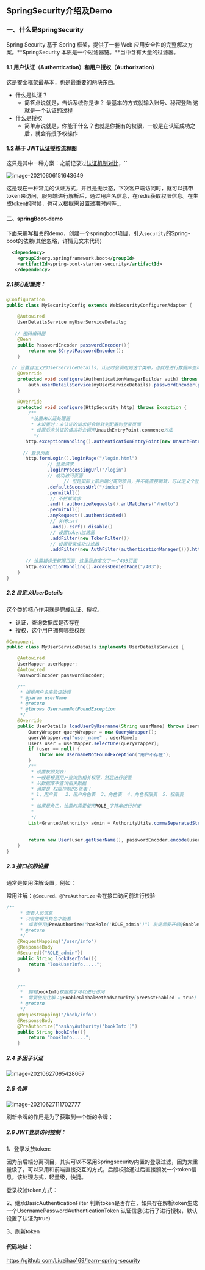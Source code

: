 ## SpringSecurity介绍及Demo

### 一、什么是SpringSecurity

Spring Security 基于 Spring 框架，提供了一套 Web 应用安全性的完整解决方案。**SpringSecurity 本质是一个过滤器链。**当中含有大量的过滤器。

#### 1.1 **用户认证（Authentication）和用户授权（Authorization）**

这是安全框架最基本，也是最重要的两块东西。

- 什么是认证？
  - 简答点说就是，告诉系统你是谁？ 最基本的方式就输入账号、秘密登陆 这就是一个认证的过程
- 什么是授权
  - 简单点说就是，你能干什么？也就是你拥有的权限，一般是在认证成功之后，就会有授予权操作

#### 1.2 基于 JWT认证授权流程图

这只是其中一种方案：之前记录过[认证机制对比](https://blog.csdn.net/weixin_43732955/article/details/116569896)，``

![image-20210606151643649](https://gitee.com/liuzihao169/pic/raw/master/image/20210606151656.png)

这是现在一种常见的认证方式，并且是无状态，下次客户端访问时，就可以携带token来访问，服务端进行解析后，通过用户名信息，在redis获取权限信息。在生成token的时候，也可以根据需设置过期时间等...

#### 二、springBoot-demo

下面来编写相关的demo，创建一个springboot项目，引入`security`的Spring-boot的依赖(其他忽略，详情见文末代码)

```xml
  <dependency>
    <groupId>org.springframework.boot</groupId>
    <artifactId>spring-boot-starter-security</artifactId>
   </dependency>
```

##### 2.1核心配置类：

```java
@Configuration
public class MySecurityConfig extends WebSecurityConfigurerAdapter {
		
    @Autowired
    UserDetailsService myUserServiceDetails;
		
   // 密码编码器
    @Bean
    public PasswordEncoder passwordEncoder(){
        return new BCryptPasswordEncoder();
    }
		
  // 设置自定义的UserServiceDetails，认证时会调用到这个类中，也就是进行数据库查询等
    @Override
    protected void configure(AuthenticationManagerBuilder auth) throws Exception {
        auth.userDetailsService(myUserServiceDetails).passwordEncoder(passwordEncoder());
    }

    @Override
    protected void configure(HttpSecurity http) throws Exception {
        /**
         *设置未认证处理器
         * 未设置时：未认证的请求将会跳转到配置到登录页面
         * 设置后未认证的请求将会调用UnauthEntryPoint.commence方法
          */
       http.exceptionHandling().authenticationEntryPoint(new UnauthEntryPoint());
      
      // 登录页面
       http.formLogin().loginPage("/login.html")
               // 登录请求
               .loginProcessingUrl("/login")
               // 成功访问页面
         			 // 但是实际上前后端分离的项目，并不能直接跳转，可以定义个登录成功的json信息返回给前端
               .defaultSuccessUrl("/index")
               .permitAll()
                // 不拦截请求
               .and().authorizeRequests().antMatchers("/hello")
               .permitAll()
               .anyRequest().authenticated()
                // 关闭csrf
                .and().csrf().disable()
                // 设置token过滤器
                .addFilter(new TokenFilter())
                // 设置登录成功过滤器
                .addFilter(new AuthFilter(authenticationManager())).httpBasic();
       
       // 设置错误无权限页面，这里我自定义了一个403页面
       http.exceptionHandling().accessDeniedPage("/403");
    }
}

```

##### 2.2 自定义UserDetails

这个类的核心作用就是完成认证、授权。

- 认证，查询数据库是否存在
- 授权，这个用户拥有哪些权限

```java
@Component
public class MyUserServiceDetails implements UserDetailsService {

    @Autowired
    UserMapper userMapper;
    @Autowired
    PasswordEncoder passwordEncoder;

    /**
     * 根据用户名来验证处理
     * @param userName
     * @return
     * @throws UsernameNotFoundException
     */
    @Override
    public UserDetails loadUserByUsername(String userName) throws UsernameNotFoundException {
        QueryWrapper queryWrapper = new QueryWrapper();
        queryWrapper.eq("user_name" , userName);
        Users user = userMapper.selectOne(queryWrapper);
        if (user == null) {
            throw new UsernameNotFoundException("用户不存在");
        }
        /**
         * 设置权限列表:
         * 一般是根据用户查询到相关权限，然后进行设置
         * 从数据库中查询相关数据
         * 通常是 权限控制的5张表：
         * 1、用户表   2、用户角色表  3、角色表  4、角色权限表  5、权限表
         *  
         * 如果是角色，设置时需要使用ROLE_字符串进行拼接
         *
         */
        List<GrantedAuthority> admin = AuthorityUtils.commaSeparatedStringToAuthorityList("ROLE_admin,bookInfo");
			
      
        return new User(user.getUserName(), passwordEncoder.encode(user.getPassWord()), admin );
    }
}
```

##### 2.3 接口权限设置

通常是使用注解设置，例如：

常用注解：`@Secured、@PreAuthorize`  会在接口访问前进行校验

```java
/**
     * 查看人员信息
     * 只有管理员角色才能看
     *  或者使用@PreAuthorize("hasRole('ROLE_admin')") 前提需要开启@EnableGlobalMethodSecurity(prePostEnabled = true)
     * @return
     */
    @RequestMapping("/user/info")
    @ResponseBody
    @Secured({"ROLE_admin"})
    public String lookUserInfo(){
        return "lookUserInfo.....";
    }


    /**
     *  拥有bookInfo权限的才可以进行访问
     *  需要使用注解：@EnableGlobalMethodSecurity(prePostEnabled = true)
     * @return
     */
    @RequestMapping("/book/info")
    @ResponseBody
    @PreAuthorize("hasAnyAuthority('bookInfo')")
    public String bookInfo(){
        return "bookInfo.....";
    }
```

##### 2.4 多因子认证

![image-20210627095428667](https://gitee.com/liuzihao169/pic/raw/master/image/20210627095440.png)

##### 2.5 令牌

![image-20210627111702777](https://gitee.com/liuzihao169/pic/raw/master/image/20210627111705.png)

刷新令牌的作用是为了获取到一个新的令牌；

##### 2.6 JWT登录访问控制：

1、登录发放token:

因为前后端分离项目，其实可以不采用Springsecurity内置的登录过滤，因为太重量级了，可以采用和前端直接交互的方式，后段校验通过后直接颁发一个token信息，该处理方式，轻量级，快捷。

登录校验token方式：

2、继承BasicAuthenticationFilter 判断token是否存在，如果存在解析token生成一个UsernamePasswordAuthenticationToken 认证信息(进行了进行授权，默认设置了认证为true)

3、刷新token


#### 代码地址：

https://github.com/Liuzihao169/learn-spring-security

